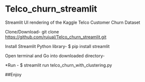 # Telco_churn_streamlit
Streamlit UI rendering of the Kaggle Telco Customer Churn Dataset

Clone/Download-
git clone https://github.com/rujual/Telco_churn_streamlit.git

Install Streamlit Python library-
$ pip install streamlit

Open terminal and Go into downloaded directory-

*Run - 
$ streamlit run telco_churn_with_clustering.py

##Enjoy
